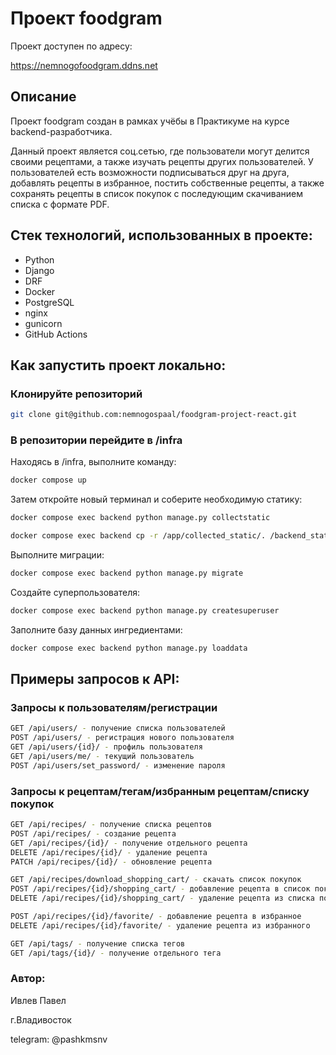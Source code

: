 
# Проект foodgram

Проект доступен по адресу:

https://nemnogofoodgram.ddns.net


## Описание
Проект foodgram создан в рамках учёбы в Практикуме на курсе backend-разработчика.

Данный проект является соц.сетью, где пользователи могут делится своими рецептами, а также изучать рецепты других пользователей.
У пользователей есть возможности подписываться друг на друга, добавлять рецепты в избранное, постить собственные рецепты, а также сохранять рецепты в список покупок с последующим скачиванием списка с формате PDF.

## Стек технологий, использованных в проекте:
- Python
- Django
- DRF
- Docker
- PostgreSQL
- nginx
- gunicorn
- GitHub Actions

## Как запустить проект локально:

### Клонируйте репозиторий

```bash
git clone git@github.com:nemnogospaal/foodgram-project-react.git
```

### В репозитории перейдите в /infra

Находясь в /infra, выполните команду:

```bash
docker compose up
```

Затем откройте новый терминал и соберите необходимую статику:

```bash
docker compose exec backend python manage.py collectstatic
```

```bash
docker compose exec backend cp -r /app/collected_static/. /backend_static/static/
```

Выполните миграции:

```bash
docker compose exec backend python manage.py migrate
```

Создайте суперпользователя:

```bash
docker compose exec backend python manage.py createsuperuser
```

Заполните базу данных ингредиентами:

```bash
docker compose exec backend python manage.py loaddata
```

## Примеры запросов к API:


### Запросы к пользователям/регистрации

```bash
GET /api/users/ - получение списка пользователей
POST /api/users/ - регистрация нового пользователя
GET /api/users/{id}/ - профиль пользователя
GET /api/users/me/ - текущий пользователь
POST /api/users/set_password/ - изменение пароля
```

### Запросы к рецептам/тегам/избранным рецептам/списку покупок

```bash
GET /api/recipes/ - получение списка рецептов
POST /api/recipes/ - создание рецепта
GET /api/recipes/{id}/ - получение отдельного рецепта
DELETE /api/recipes/{id}/ - удаление рецепта
PATCH /api/recipes/{id}/ - обновление рецепта
```

```bash
GET /api/recipes/download_shopping_cart/ - скачать список покупок
POST /api/recipes/{id}/shopping_cart/ - добавление рецепта в список покупок
DELETE /api/recipes/{id}/shopping_cart/ - удаление рецепта из списка покупок
```

```bash
POST /api/recipes/{id}/favorite/ - добавление рецепта в избранное
DELETE /api/recipes/{id}/favorite/ - удаление рецепта из избранного
```

```bash
GET /api/tags/ - получение списка тегов
GET /api/tags/{id}/ - получение отдельного тега
```

### Автор:

Ивлев Павел

г.Владивосток

telegram: @pashkmsnv

